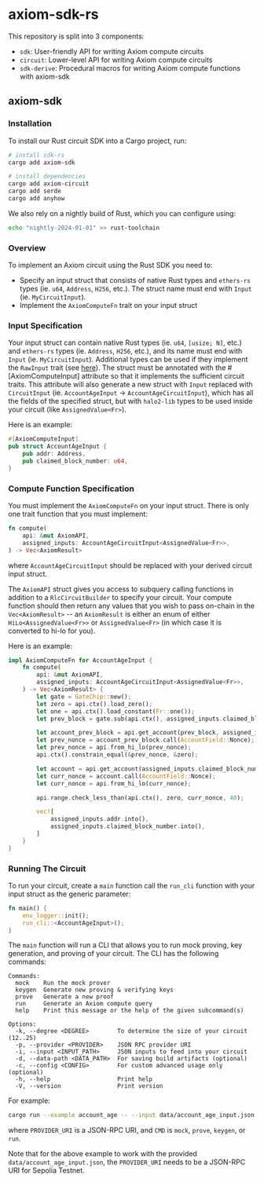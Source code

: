 # axiom-sdk-rs

This repository is split into 3 components:

- `sdk`: User-friendly API for writing Axiom compute circuits
- `circuit`: Lower-level API for writing Axiom compute circuits
- `sdk-derive`: Procedural macros for writing Axiom compute functions with axiom-sdk

## axiom-sdk

### Installation

To install our Rust circuit SDK into a Cargo project, run:

```bash
# install sdk-rs
cargo add axiom-sdk

# install dependencies
cargo add axiom-circuit
cargo add serde
cargo add anyhow
```

We also rely on a nightly build of Rust, which you can configure using:

```bash
echo "nightly-2024-01-01" >> rust-toolchain
```

### Overview

To implement an Axiom circuit using the Rust SDK you need to:

- Specify an input struct that consists of native Rust types and `ethers-rs` types (ie. `u64`, `Address`, `H256`, etc.). The struct name must end with `Input` (ie. `MyCircuitInput`).
- Implement the `AxiomComputeFn` trait on your input struct

### Input Specification

Your input struct can contain native Rust types (ie. `u64`, `[usize; N]`, etc.) and `ethers-rs` types (ie. `Address`, `H256`, etc.), and its name must end with `Input` (ie. `MyCircuitInput`). Additional types can be used if they implement the `RawInput` trait (see [here](./circuit/src/input/raw_input.rs)). The struct must be annotated with the #[AxiomComputeInput] attribute so that it implements the sufficient circuit traits. This attribute will also generate a new struct with `Input` replaced with `CircuitInput` (ie. `AccountAgeInput` -> `AccountAgeCircuitInput`), which has all the fields of the specified struct, but with `halo2-lib` types to be used inside your circuit (like `AssignedValue<Fr>`).

Here is an example:

```rust
#[AxiomComputeInput]
pub struct AccountAgeInput {
    pub addr: Address,
    pub claimed_block_number: u64,
}
```

### Compute Function Specification

You must implement the `AxiomComputeFn` on your input struct. There is only one trait function that you must implement:

```rust
fn compute(
    api: &mut AxiomAPI,
    assigned_inputs: AccountAgeCircuitInput<AssignedValue<Fr>>,
) -> Vec<AxiomResult>
```

where `AccountAgeCircuitInput` should be replaced with your derived circuit input struct.

The `AxiomAPI` struct gives you access to subquery calling functions in addition to a `RlcCircuitBuilder` to specify your circuit. Your compute function should then return any values that you wish to pass on-chain in the `Vec<AxiomResult>` -- an `AxiomResult` is either an enum of either `HiLo<AssignedValue<Fr>>` or `AssignedValue<Fr>` (in which case it is converted to hi-lo for you).

Here is an example:

```rust
impl AxiomComputeFn for AccountAgeInput {
    fn compute(
        api: &mut AxiomAPI,
        assigned_inputs: AccountAgeCircuitInput<AssignedValue<Fr>>,
    ) -> Vec<AxiomResult> {
        let gate = GateChip::new();
        let zero = api.ctx().load_zero();
        let one = api.ctx().load_constant(Fr::one());
        let prev_block = gate.sub(api.ctx(), assigned_inputs.claimed_block_number, one);

        let account_prev_block = api.get_account(prev_block, assigned_inputs.addr);
        let prev_nonce = account_prev_block.call(AccountField::Nonce);
        let prev_nonce = api.from_hi_lo(prev_nonce);
        api.ctx().constrain_equal(&prev_nonce, &zero);

        let account = api.get_account(assigned_inputs.claimed_block_number, assigned_inputs.addr);
        let curr_nonce = account.call(AccountField::Nonce);
        let curr_nonce = api.from_hi_lo(curr_nonce);

        api.range.check_less_than(api.ctx(), zero, curr_nonce, 40);

        vec![
            assigned_inputs.addr.into(),
            assigned_inputs.claimed_block_number.into(),
        ]
    }
}
```

### Running The Circuit

To run your circuit, create a `main` function call the `run_cli` function with your input struct as the generic parameter:

```rust
fn main() {
    env_logger::init();
    run_cli::<AccountAgeInput>();
}
```

The `main` function will run a CLI that allows you to run mock proving, key generation, and proving of your circuit. The CLI has the following commands:

```
Commands:
  mock    Run the mock prover
  keygen  Generate new proving & verifying keys
  prove   Generate a new proof
  run     Generate an Axiom compute query
  help    Print this message or the help of the given subcommand(s)

Options:
  -k, --degree <DEGREE>        To determine the size of your circuit (12..25)
  -p, --provider <PROVIDER>    JSON RPC provider URI
  -i, --input <INPUT_PATH>     JSON inputs to feed into your circuit
  -d, --data-path <DATA_PATH>  For saving build artifacts (optional)
  -c, --config <CONFIG>        For custom advanced usage only (optional)
  -h, --help                   Print help
  -V, --version                Print version
```

For example:

```bash
cargo run --example account_age -- --input data/account_age_input.json -k 12 -p <PROVIDER_URI> <CMD>
```

where `PROVIDER_URI` is a JSON-RPC URI, and `CMD` is `mock`, `prove`, `keygen`, or `run`.

Note that for the above example to work with the provided `data/account_age_input.json`, the `PROVIDER_URI` needs to be a JSON-RPC URI for Sepolia Testnet.
